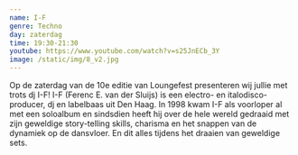 ```yaml
---
name: I-F
genre: Techno
day: zaterdag
time: 19:30-21:30
youtube: https://www.youtube.com/watch?v=s25JnECb_3Y
image: /static/img/8_v2.jpg
---
```

Op de zaterdag van de 10e editie van Loungefest presenteren wij jullie met trots dj I-F!
I-F (Ferenc E. van der Sluijs) is een electro- en italodisco- producer, dj en labelbaas uit Den Haag. In 1998 kwam I-F als voorloper al met een soloalbum en sindsdien heeft hij over de hele wereld gedraaid met zijn geweldige story-telling skills, charisma en het snappen van de dynamiek op de dansvloer. En dit alles tijdens het draaien van geweldige sets.
